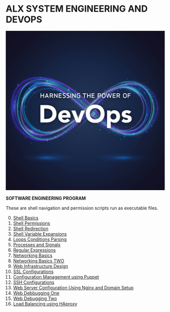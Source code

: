# ALX SYSTEM ENGINEERING AND DEVOPS

<p align="center">
    <img src="20_0109_ModEngineering_feature.jpg">
</p>


**SOFTWARE ENGINEERING PROGRAM**

These are shell navigation and permission scripts run as executable files.

0. [Shell Basics](0x00-shell_basics)
1. [Shell Permissions](0x01-shell_permissions)
2. [Shell Redirection](0x02-shell_redirections)
3. [Shell Variable Expansions](0x03-shell_variables_expansions)
4. [Loops Conditions Parsing](0x04-loops_conditions_and_parsing)
5. [Processes and Signals](0x05-processes_and_signals)
6. [Regular Expressions](0x06-regular_expressions)
7. [Networking Basics](0x07-networking_basics)
8. [Networking Basics TWO](0x08-networking_basics_2)
9. [Web Infrastructure Design](0x09-web_infrastructure_design)
10. [SSL Configurations](0x10-https_ssl)
11. [Configuration Management using Puppet](0x0A-configuration_management)
12. [SSH Configurations](0x0B-ssh)
13. [Web Server Configuration Using Nginx and Domain Setup](0x0C-web_server)
14. [Web Debbugging One](0x0D-web_stack_debugging_0)
15. [Web Debugging Two](0x0E-web_stack_debugging_1)
16. [Load Balancing using HAproxy](0x0F-load_balancer)